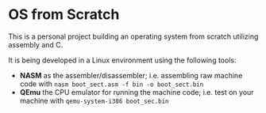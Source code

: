OS from Scratch
===

This is a personal project building an operating system from scratch utilizing assembly and C.

It is being developed in a Linux environment using the following tools:
- **NASM** as the assembler/disassembler; i.e. assembling raw machine code with `nasm boot_sect.asm -f bin -o boot_sect.bin`
- **QEmu** the CPU emulator for running the machine code; i.e. test on your machine with `qemu-system-i386 boot_sec.bin`

